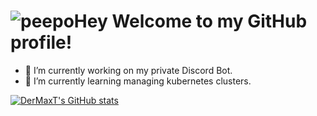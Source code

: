 # ![peepoHey](https://cdn.betterttv.net/emote/619887d054f3344f88067a2e/2x) Welcome to my GitHub profile!

- 🔭 I’m currently working on my private Discord Bot.
- 🌱 I’m currently learning managing kubernetes clusters.<!-- 👯 I’m looking to collaborate on ...- 🤔 I’m looking for help with ...-->

[![DerMaxT's GitHub stats](https://github-readme-stats.vercel.app/api?username=DerMaxT&theme=great-gatsby)](https://github.com/anuraghazra/github-readme-stats)